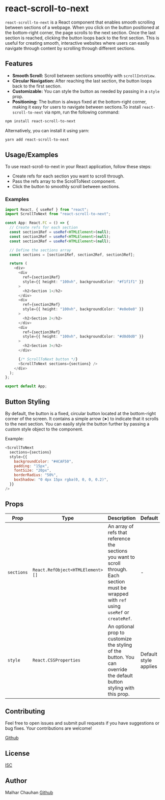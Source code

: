 # react-scroll-to-next

`react-scroll-to-next` is a React component that enables smooth scrolling between sections of a webpage. When you click on the button positioned at the bottom-right corner, the page scrolls to the next section. Once the last section is reached, clicking the button loops back to the first section. This is useful for creating smooth, interactive websites where users can easily navigate through content by scrolling through different sections.

## Features

- **Smooth Scroll:** Scroll between sections smoothly with `scrollIntoView`.
- **Circular Navigation:** After reaching the last section, the button loops back to the first section.
- **Customizable:** You can style the button as needed by passing in a `style` prop.
- **Positioning:** The button is always fixed at the bottom-right corner, making it easy for users to navigate between sections.To install `react-scroll-to-next` via npm, run the following command:

```bash
npm install react-scroll-to-next
```

Alternatively, you can install it using yarn:

```bash
yarn add react-scroll-to-next
```

## Usage/Examples

To use react-scroll-to-next in your React application, follow these steps:

- Create refs for each section you want to scroll through.
- Pass the refs array to the ScrollToNext component.
- Click the button to smoothly scroll between sections.

### Examples

```typescript
import React, { useRef } from "react";
import ScrollToNext from "react-scroll-to-next";

const App: React.FC = () => {
  // Create refs for each section
  const section1Ref = useRef<HTMLElement>(null);
  const section2Ref = useRef<HTMLElement>(null);
  const section3Ref = useRef<HTMLElement>(null);

  // Define the sections array
  const sections = [section1Ref, section2Ref, section3Ref];

  return (
    <div>
      <div
        ref={section1Ref}
        style={{ height: "100vh", backgroundColor: "#f1f1f1" }}
      >
        <h2>Section 1</h2>
      </div>
      <div
        ref={section2Ref}
        style={{ height: "100vh", backgroundColor: "#e0e0e0" }}
      >
        <h2>Section 2</h2>
      </div>
      <div
        ref={section3Ref}
        style={{ height: "100vh", backgroundColor: "#d0d0d0" }}
      >
        <h2>Section 3</h2>
      </div>

      {/* ScrollToNext button */}
      <ScrollToNext sections={sections} />
    </div>
  );
};

export default App;
```

## Button Styling

By default, the button is a fixed, circular button located at the bottom-right corner of the screen. It contains a simple arrow (➤) to indicate that it scrolls to the next section. You can easily style the button further by passing a custom style object to the component.

Example:

```javascript
<ScrollToNext
  sections={sections}
  style={{
    backgroundColor: "#4CAF50",
    padding: "15px",
    fontSize: "20px",
    borderRadius: "50%",
    boxShadow: "0 4px 15px rgba(0, 0, 0, 0.2)",
  }}
/>
```

## Props

| Prop       | Type                             | Description                                                                                                                                     | Default               |
| ---------- | -------------------------------- | ----------------------------------------------------------------------------------------------------------------------------------------------- | --------------------- |
| `sections` | `React.RefObject<HTMLElement>[]` | An array of refs that reference the sections you want to scroll through. Each section must be wrapped with `ref` using `useRef` or `createRef`. | -                     |
| `style`    | `React.CSSProperties`            | An optional prop to customize the styling of the button. You can override the default button styling with this prop.                            | Default style applies |

## Contributing

Feel free to open issues and submit pull requests if you have suggestions or bug fixes. Your contributions are welcome!

[Github](https://github.com/malharchauhan7/scroll-to-next)

## License

[ISC]()

## Author

Malhar Chauhan [Github](https://github.com/malharchauhan7/scroll-to-next)
